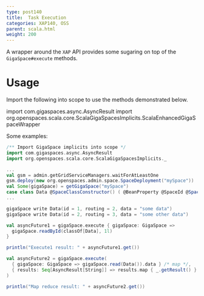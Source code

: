 ```yaml
---
type: post140
title:  Task Execution
categories: XAP140, OSS
parent: scala.html
weight: 200
---
```



A wrapper around the `XAP` API provides some sugaring on top of the `GigaSpace#execute` methods.

# Usage

 
Import the following into scope to use the methods demonstrated below.

import com.gigaspaces.async.AsyncResult
import org.openspaces.scala.core.ScalaGigaSpacesImplicits.ScalaEnhancedGigaSpaceWrapper 
 

Some examples:


```scala
/** Import GigaSpace implicits into scope */
import com.gigaspaces.async.AsyncResult
import org.openspaces.scala.core.ScalaGigaSpacesImplicits._

...
val gsm = admin.getGridServiceManagers.waitForAtLeastOne
gsm.deploy(new org.openspaces.admin.space.SpaceDeployment("mySpace"))
val Some(gigaSpace) = getGigaSpace("mySpace")
case class Data @SpaceClassConstructor() ( @BeanProperty @SpaceId @SpaceProperty(nullValue = "-1") id: Long = -1, @BeanProperty @SpaceRouting @SpaceProperty(nullValue = "-1") routing: Long = -1, @BeanProperty data: String = null )
...

gigaSpace write Data(id = 1, routing = 2, data = "some data")
gigaSpace write Data(id = 2, routing = 3, data = "some other data")

val asyncFuture1 = gigaSpace.execute { gigaSpace: GigaSpace =>
  gigaSpace.readById(classOf[Data], 1l)
}

println("Execute1 result: " + asyncFuture1.get())

val asyncFuture2 = gigaSpace.execute(
  { gigaSpace: GigaSpace => gigaSpace.read(Data()).data } /* map */,
  { results: Seq[AsyncResult[String]] => results.map { _.getResult() }.mkString } /* reduce */
)

println("Map reduce result: " + asyncFuture2.get())
```
